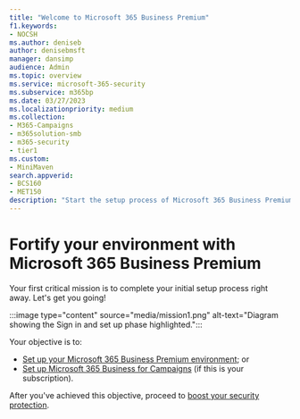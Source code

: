 ```yaml
---
title: "Welcome to Microsoft 365 Business Premium"
f1.keywords:
- NOCSH
ms.author: deniseb
author: denisebmsft
manager: dansimp
audience: Admin
ms.topic: overview
ms.service: microsoft-365-security
ms.subservice: m365bp
ms.date: 03/27/2023
ms.localizationpriority: medium
ms.collection: 
- M365-Campaigns
- m365solution-smb
- m365-security
- tier1
ms.custom:
- MiniMaven
search.appverid:
- BCS160
- MET150
description: "Start the setup process of Microsoft 365 Business Premium or Microsoft 365 for Campaigns."
---
```


# Fortify your environment with Microsoft 365 Business Premium

Your first critical mission is to complete your initial setup process right away. Let's get you going!

:::image type="content" source="media/mission1.png" alt-text="Diagram showing the Sign in and set up phase highlighted.":::

Your objective is to:

- [Set up your Microsoft 365 Business Premium environment](m365bp-setup.md); or
- [Set up Microsoft 365 Business for Campaigns](m365-campaigns-setup.md) (if this is your subscription).

After you've achieved this objective, proceed to [boost your security protection](m365bp-security-overview.md).
